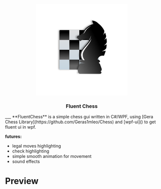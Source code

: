 ﻿<br />
<div align="center">
<a href="./fluent_chess.svg">
    <img width="300" height="300" src="./fluent_chess.svg" alt="Logo">
</a>
</div>

<h3 align="center">Fluent Chess</h3>
___
**FluentChess** is a simple chess gui written in C#/WPF, using [Gera Chess Library](https://github.com/Geras1mleo/Chess) and [wpf-ui]() to get fluent ui in wpf.

**futures:**
+ legal moves highlighting 
+ check highlighting
+ simple smooth animation for movement
+ sound effects

# Preview
